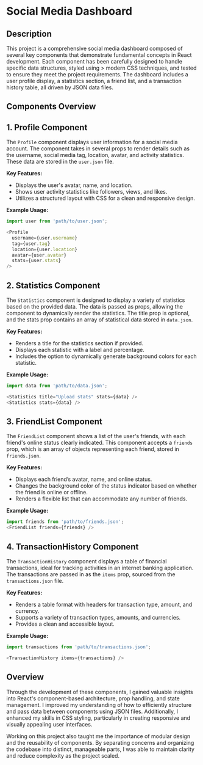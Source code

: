# Social Media Dashboard

## Description
 This project is a comprehensive social media dashboard composed of several key components that demonstrate fundamental concepts in React development. Each component has been carefully designed to handle specific data structures, styled using > modern CSS techniques, and tested to ensure they meet the project requirements. The dashboard includes a user profile display, a statistics section, a friend list, and a transaction history table, all driven by JSON data files.

## Components Overview

## 1. Profile Component 

The `Profile` component displays user information for a social media account. The component takes in several props to render details such as the username, social media tag, location, avatar, and activity statistics. These data are stored in the `user.json` file.

**Key Features:**
- Displays the user's avatar, name, and location.
- Shows user activity statistics like followers, views, and likes.
- Utilizes a structured layout with CSS for a clean and responsive design.

**Example Usage:**
```js
import user from 'path/to/user.json';

<Profile
  username={user.username}
  tag={user.tag}
  location={user.location}
  avatar={user.avatar}
  stats={user.stats}
/>
```

## 2. Statistics Component 

The `Statistics` component is designed to display a variety of statistics based on the provided data. The data is passed as props, allowing the component to dynamically render the statistics. The title prop is optional, and the stats prop contains an array of statistical data stored in `data.json`.

**Key Features:**
- Renders a title for the statistics section if provided.
- Displays each statistic with a label and percentage.
- Includes the option to dynamically generate background colors for each statistic.

**Example Usage:**
```js
import data from 'path/to/data.json';

<Statistics title="Upload stats" stats={data} />
<Statistics stats={data} />
```

## 3. FriendList Component 

The `FriendList` component shows a list of the user's friends, with each friend's online status clearly indicated. This component accepts a `friends` prop, which is an array of objects representing each friend, stored in `friends.json`.

**Key Features:**
- Displays each friend’s avatar, name, and online status.
- Changes the background color of the status indicator based on whether the friend is online or offline.
- Renders a flexible list that can accommodate any number of friends.

**Example Usage:**
```js
import friends from 'path/to/friends.json';
<FriendList friends={friends} />
```

## 4. TransactionHistory Component 


The `TransactionHistory` component displays a table of financial transactions, ideal for tracking activities in an internet banking application. The transactions are passed in as the `items` prop, sourced from the `transactions.json` file.

**Key Features:**
- Renders a table format with headers for transaction type, amount, and currency.
- Supports a variety of transaction types, amounts, and currencies.
- Provides a clean and accessible layout.

**Example Usage:**
```js
import transactions from 'path/to/transactions.json';

<TransactionHistory items={transactions} />
```

## Overview 

Through the development of these components, I gained valuable insights into React's component-based architecture, prop handling, and state management. I improved my understanding of how to efficiently structure and pass data between components using JSON files. Additionally, I enhanced my skills in CSS styling, particularly in creating responsive and visually appealing user interfaces.

Working on this project also taught me the importance of modular design and the reusability of components. By separating concerns and organizing the codebase into distinct, manageable parts, I was able to maintain clarity and reduce complexity as the project scaled.
